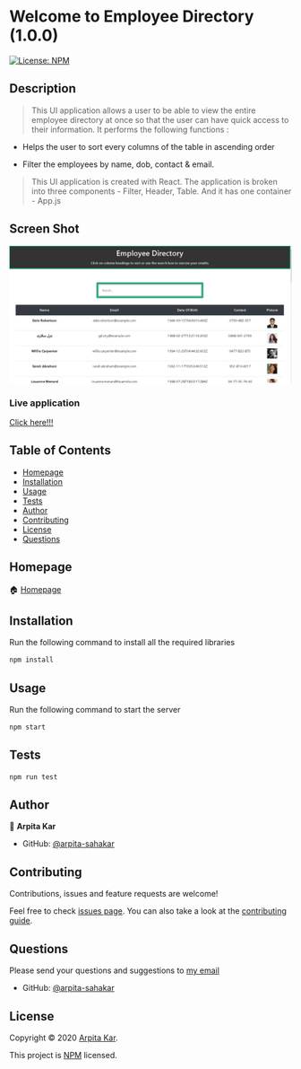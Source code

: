   # Welcome to Employee Directory (1.0.0)
  <a href="#">
    <img alt="License: NPM" src="https://img.shields.io/badge/license-NPM-yellow.svg" target="_blank" />
  </a>


  ## Description 

  > This UI application allows a user to be able to view the entire employee directory at once so that the user can have quick access to their information. It performs the following functions :

  *  Helps the user to sort every columns of the table in ascending order

  * Filter the employees by name, dob, contact & email.

  > This UI application is created with React. The application is broken into three components - Filter, Header, Table. And it has one container - App.js

## Screen Shot
![List Of Employees](./public/images/listOfEmp.JPG)



### Live application

[Click here!!!](https://arpita-sahakar.github.io/employee-directory-react/)


  ## Table of Contents

  * [Homepage](#homepage)
  * [Installation](#installation)
  * [Usage](#usage)
  * [Tests](#tests)
  * [Author](#author)
  * [Contributing](#contributing)
  * [License](#license)
  * [Questions](#questions)
  
  
  ## Homepage

  🏠 [Homepage](https://github.com/arpita-sahakar/employee-directory-react)
  

  ## Installation
  Run the following command to install all the required libraries
  ```bash
  npm install
  ```

 
  ## Usage 
   Run the following command to start the server
  ```bash
  npm start
  ```


  ## Tests
  ```bash
  npm run test
  ```


  ## Author

  👤 **Arpita Kar**
  * GitHub: [@arpita-sahakar](https://github.com/arpita-sahakar)


  ## Contributing

  Contributions, issues and feature requests are welcome!

  Feel free to check [issues page](https://github.com/arpita-sahakar/employee-directory-react/issues). You can also take a look at the [contributing guide](https://github.com/arpita-sahakar/employee-directory-react).


  ## Questions

  Please send your questions and suggestions to [my email](arpita.sahaa@gmail.com)
  * GitHub: [@arpita-sahakar](https://github.com/arpita-sahakar)


  ## License

  Copyright © 2020 [Arpita Kar](https://github.com/arpita-sahakar).

  This project is [NPM](https://github.com/arpita-sahakar/employee-directory-react/blob/main/license) licensed.

  
 